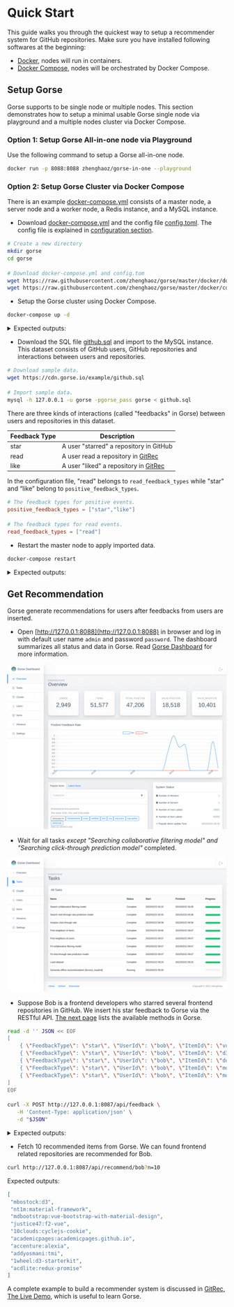 # Quick Start

This guide walks you through the quickest way to setup a recommender system for GitHub repositories. Make sure you have installed following softwares at the beginning: 

- [Docker](https://docs.docker.com/get-docker/), nodes will run in containers.
- [Docker Compose](https://docs.docker.com/compose/install/), nodes will be orchestrated by Docker Compose.

## Setup Gorse

Gorse supports to be single node or multiple nodes. This section demonstrates how to setup a minimal usable Gorse single node via playground and a multiple nodes cluster via Docker Compose.

### Option 1: Setup Gorse All-in-one node via Playground

Use the following command to setup a Gorse all-in-one node.

```bash
docker run -p 8088:8088 zhenghaoz/gorse-in-one --playground
```

### Option 2: Setup Gorse Cluster via Docker Compose

There is an example [docker-compose.yml](https://github.com/zhenghaoz/gorse/blob/master/docker/docker-compose.yml) consists of a master node, a server node and a worker node, a Redis instance, and a MySQL instance.

- Download [docker-compose.yml](https://github.com/zhenghaoz/gorse/blob/master/docker/docker-compose.yml) and the config file [config.toml](https://github.com/zhenghaoz/gorse/blob/master/docker/config.toml). The config file is explained in [configuration section](configuration).

```bash
# Create a new directory
mkdir gorse
cd gorse

# Download docker-compose.yml and config.tom
wget https://raw.githubusercontent.com/zhenghaoz/gorse/master/docker/docker-compose.yml
wget https://raw.githubusercontent.com/zhenghaoz/gorse/master/docker/config.toml
```

- Setup the Gorse cluster using Docker Compose.

```bash
docker-compose up -d
```

<details>
<summary>Expected outputs:</summary>

```
Creating network "gorse_default" with the default driver
Creating gorse_worker_1 ... done
Creating gorse_master_1 ... done
Creating gorse_mysql_1  ... done
Creating gorse_server_1 ... done
Creating gorse_redis_1  ... done
```

</details>

- Download the SQL file [github.sql](https://cdn.gorse.io/example/github.sql) and import to the MySQL instance. This dataset consists of GitHub users, GitHub repositories and interactions between users and repositories.

```bash
# Download sample data.
wget https://cdn.gorse.io/example/github.sql

# Import sample data.
mysql -h 127.0.0.1 -u gorse -pgorse_pass gorse < github.sql
```

There are three kinds of interactions (called "feedbacks" in Gorse) between users and repositories in this dataset.

| Feedback Type | Description |
|-|-|
| star | A user "starred" a repository in GitHub |
| read | A user read a repository in [GitRec](https://gitrec.gorse.io/) |
| like | A user "liked" a repository in [GitRec](https://gitrec.gorse.io/) |

In the configuration file, "read" belongs to `read_feedback_types` while "star" and “like” belong to `positive_feedback_types`.

```toml
# The feedback types for positive events.
positive_feedback_types = ["star","like"]

# The feedback types for read events.
read_feedback_types = ["read"]
```

- Restart the master node to apply imported data.

```bash
docker-compose restart
```

<details>
<summary>Expected outputs:</summary>

```
Restarting gorse_redis_1  ... done
Restarting gorse_mysql_1  ... done
Restarting gorse_master_1 ... done
Restarting gorse_server_1 ... done
Restarting gorse_worker_1 ... done
```

</details>

## Get Recommendation

Gorse generate recommendations for users after feedbacks from users are inserted.

- Open [http://127.0.0.1:8088](http://127.0.0.1:8088) in browser and log in with default user name `admin` and password `password`. The dashboard summarizes all status and data in Gorse. Read [Gorse Dashboard](/build-recommender/gorse-dashboard) for more information.

![](../img/ch3/gorse-dashboard-overview.png)

- Wait for all tasks *except "Searching collaborative filtering model" and "Searching click-through prediction model"* completed.

![](../img/ch3/gorse-dashboard-tasks.png)

- Suppose Bob is a frontend developers who starred several frontend repositories in GitHub. We insert his star feedback to Gorse via the RESTful API. [The next page](restful-apis) lists the available methods in Gorse.

```bash
read -d '' JSON << EOF
[
    { \"FeedbackType\": \"star\", \"UserId\": \"bob\", \"ItemId\": \"vuejs:vue\", \"Timestamp\": \"2022-02-24\" },
    { \"FeedbackType\": \"star\", \"UserId\": \"bob\", \"ItemId\": \"d3:d3\", \"Timestamp\": \"2022-02-25\" },
    { \"FeedbackType\": \"star\", \"UserId\": \"bob\", \"ItemId\": \"dogfalo:materialize\", \"Timestamp\": \"2022-02-26\" },
    { \"FeedbackType\": \"star\", \"UserId\": \"bob\", \"ItemId\": \"mozilla:pdf.js\", \"Timestamp\": \"2022-02-27\" },
    { \"FeedbackType\": \"star\", \"UserId\": \"bob\", \"ItemId\": \"moment:moment\", \"Timestamp\": \"2022-02-28\" }
]
EOF

curl -X POST http://127.0.0.1:8087/api/feedback \
   -H 'Content-Type: application/json' \
   -d "$JSON"
```

<details>
<summary>Expected outputs:</summary>

```json
{
 "RowAffected": 5
}
```

</details>

- Fetch 10 recommended items from Gorse. We can found frontend related repositories are recommended for Bob.

```bash
curl http://127.0.0.1:8087/api/recommend/bob?n=10
```

Expected outputs:

```json
[
 "mbostock:d3",
 "nt1m:material-framework",
 "mdbootstrap:vue-bootstrap-with-material-design",
 "justice47:f2-vue",
 "10clouds:cyclejs-cookie",
 "academicpages:academicpages.github.io",
 "accenture:alexia",
 "addyosmani:tmi",
 "1wheel:d3-starterkit",
 "acdlite:redux-promise"
]
```

A complete example to build a recommender system is discussed in [GitRec, The Live Demo](demo), which is useful to learn Gorse.
